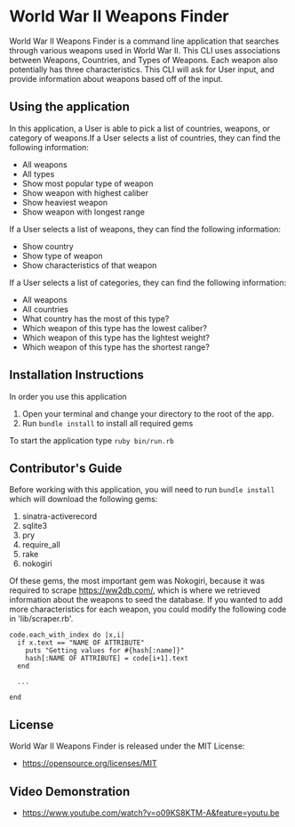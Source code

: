 # World War II Weapons Finder

World War II Weapons Finder is a command line application that searches through various weapons used in World War II. This CLI uses associations between Weapons, Countries, and Types of Weapons. Each weapon also potentially has three characteristics. This CLI will ask for User input, and provide information about weapons based off of the input.

## Using the application
In this application, a User is able to pick a list of countries, weapons, or category of weapons.If a User selects a list of countries, they can find the following information:

- All weapons
- All types
- Show most popular type of weapon
- Show weapon with highest caliber
- Show heaviest weapon
- Show weapon with longest range

If a User selects a list of weapons, they can find the following information:

- Show country
- Show type of weapon
- Show characteristics of that weapon

If a User selects a list of categories, they can find the following information:

- All weapons
- All countries
- What country has the most of this type?
- Which weapon of this type has the lowest caliber?
- Which weapon of this type has the lightest weight?
- Which weapon of this type has the shortest range?

## Installation Instructions
In order you use this application
1. Open your terminal and change your directory to the root of the app.
2. Run `bundle install` to install all required gems

To start the application type `ruby bin/run.rb`

## Contributor's Guide
 Before working with this application, you will need to run `bundle install` which will download the following gems:
  1. sinatra-activerecord
  2. sqlite3
  3. pry
  4. require_all
  5. rake
  6. nokogiri

  Of these gems, the most important gem was Nokogiri, because it was required to scrape https://ww2db.com/, which is where we retrieved information about the weapons to seed the database. If you wanted to add more characteristics for each weapon, you could modify the following code in 'lib/scraper.rb'.

  ```
  code.each_with_index do |x,i|
    if x.text == "NAME OF ATTRIBUTE"
      puts "Getting values for #{hash[:name]}"
      hash[:NAME OF ATTRIBUTE] = code[i+1].text
    end

    ...

  end
  ```
## License
World War II Weapons Finder is released under the MIT License:

- https://opensource.org/licenses/MIT

## Video Demonstration 

- https://www.youtube.com/watch?v=o09KS8KTM-A&feature=youtu.be
